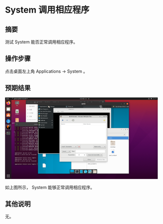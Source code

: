 # System 调用相应程序

## 摘要

测试 System 能否正常调用相应程序。

## 操作步骤

点击桌面左上角 Applications -> System 。

## 预期结果

![System调用相应程序-1](./img/System调用相应程序-1.png)

如上图所示， System 能够正常调用相应程序。

## 其他说明

无。
